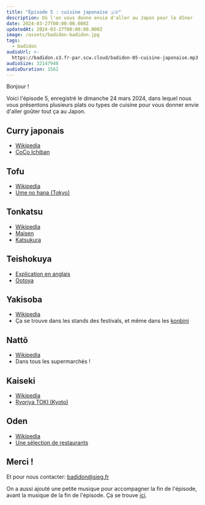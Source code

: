 ```yaml
---
title: "Épisode 5 : cuisine japonaise 🇯🇵"
description: Où l'on vous donne envie d'aller au Japon pour le dîner
date: 2024-03-27T00:00:00.000Z
updatedAt: 2024-03-27T00:00:00.000Z
image: /assets/badidon-badidon.jpg
tags:
  - badidon
audioUrl: >-
  https://badidon.s3.fr-par.scw.cloud/badidon-05-cuisine-japonaise.mp3
audioSize: 32147946
audioDuration: 1562
---
```


Bonjour !

Voici l'épisode 5, enregistré le dimanche 24 mars 2024, dans lequel nous vous présentons plusieurs plats ou types de cuisine pour vous donner envie d'aller goûter tout ça au Japon.

## Curry japonais

- [Wikipedia](https://fr.wikipedia.org/wiki/Curry_japonais)
- [CoCo Ichiban](https://www.ichibanya.co.jp/english/)

## Tofu

- [Wikipedia](https://fr.wikipedia.org/wiki/Tofu)
- [Ume no hana (Tokyo)](https://ginzanamikidori-umenohana.gorp.jp)

## Tonkatsu

- [Wikipedia](https://fr.wikipedia.org/wiki/Tonkatsu)
- [Maisen](https://mai-sen.com)
- [Katsukura](https://www.katsukura.jp)

## Teishokuya

- [Explication en anglais](https://gurunavi.com/en/japanfoodie/2016/06/teishoku.html)
- [Ootoya](https://www.ootoya.com)

## Yakisoba

- [Wikipedia](https://fr.wikipedia.org/wiki/Yakisoba)
- Ça se trouve dans les stands des festivals, et même dans les [konbini](https://fr.wikipedia.org/wiki/Konbini)

## Nattō

- [Wikipedia](https://fr.wikipedia.org/wiki/Nattō)
- Dans tous les supermarchés !

## Kaiseki

- [Wikipedia](https://fr.wikipedia.org/wiki/Kaiseki)
- [Ryoriya TOKI (Kyoto)](https://toki-kyoto.com/index.html)

## Oden

- [Wikipedia](https://fr.wikipedia.org/wiki/Oden)
- [Une sélection de restaurants](https://www.timeout.com/tokyo/restaurants/tokyo-best-oden-restaurants)

## Merci !

Et pour nous contacter: [badidon@sieg.fr](mailto:badidon@sieg.fr)

On a aussi ajouté une petite musique pour accompagner la fin de l'épisode, avant la musique de la fin de l'épisode. Ça se trouve [ici](https://dova-s.jp/bgm/play20221.html).
